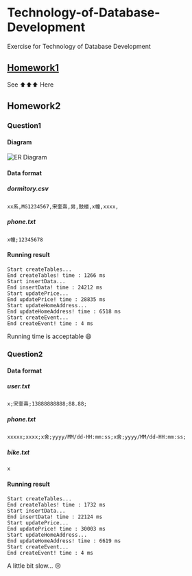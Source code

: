 # Technology-of-Database-Development

Exercise for Technology of Database Development

## [Homework1](https://github.com/songkuixi/Technology-of-Database-Development/blob/master/Exercise1/Exercise1.md)

See ⬆️⬆️⬆️ Here

## Homework2

### Question1

#### Diagram

![ER Diagram](https://github.com/songkuixi/Technology-of-Database-Development/blob/master/Exercise2/ER_Diagram_Dormitory.png)

#### Data format

##### dormitory.csv

 `xx系,MG1234567,宋奎熹,男,鼓楼,x幢,xxxx,`
 
##### phone.txt

 `x幢;12345678`
 
#### Running result
 
 ```
Start createTables...
End createTables! time : 1266 ms
Start insertData...
End insertData! time : 24212 ms
Start updatePrice...
End updatePrice! time : 28835 ms
Start updateHomeAddress...
End updateHomeAddress! time : 6518 ms
Start createEvent...
End createEvent! time : 4 ms
 ```
 
 Running time is acceptable 😄

### Question2

#### Data format

##### user.txt

 `x;宋奎熹;13888888888;88.88;`
 
##### phone.txt

 `xxxxx;xxxx;x舍;yyyy/MM/dd-HH:mm:ss;x舍;yyyy/MM/dd-HH:mm:ss;`
 
##### bike.txt

 `x`
 
#### Running result
 
 ```
Start createTables...
End createTables! time : 1732 ms
Start insertData...
End insertData! time : 22124 ms
Start updatePrice...
End updatePrice! time : 30003 ms
Start updateHomeAddress...
End updateHomeAddress! time : 6619 ms
Start createEvent...
End createEvent! time : 4 ms
 ```
 
A little bit slow... 😔

